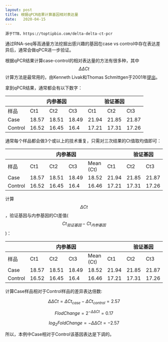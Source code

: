 ```yaml
---
layout: post
title: 根据qPCR结果计算基因相对表达量
date:   2020-04-15
---
```


```
源于TTB，https://toptipbio.com/delta-delta-ct-pcr
```

通过RNA-seq等高通量方法挖掘出感兴趣的基因在case vs control中存在表达差异后，通常会做qPCR进一步验证。

根据qPCR结果计算case-control的相对表达量的方法有很多种，其中 $$ \Delta\Delta Ct $$ 计算方法是最常用的，由Kenneth Livak和Thomas Schmittgen于2001年[提出](https://doi.org/10.1006/meth.2001.1262)。

拿到qPCR结果，通常都会有以下数字：
<table>
    <thead>
        <tr>
            <th> </th>
            <th colspan = "3">内参基因</th>
            <th colspan = "3">验证基因</th>
        </tr>
    </thead>
    <tbody>
        <tr>
            <td>样品</td>
            <td>Ct1</td>
            <td>Ct2</td>
			<td>Ct3</td>
			<td>Ct1</td>
			<td>Ct2</td>
			<td>Ct3</td>
        </tr>
        <tr>
            <td>Case</td>
            <td>18.57</td>
            <td>18.51</td>
			<td>18.49</td>
			<td>21.94</td>
			<td>21.85</td>
			<td>21.87</td>
        </tr>
        <tr>
            <td>Control</td>
            <td>16.52</td>
            <td>16.45</td>
			<td>16.4</td>
			<td>17.21</td>
			<td>17.31</td>
			<td>17.26</td>
        </tr>
    </tbody>
</table>

通常每个样品都会做3个或以上的技术重复，只需对三次结果的Ct值取均值即可：
<table>
    <thead>
        <tr>
            <th> </th>
            <th colspan = "4">内参基因</th>
            <th colspan = "4">验证基因</th>
        </tr>
    </thead>
    <tbody>
        <tr>
            <td>样品</td>
            <td>Ct1</td>
            <td>Ct2</td>
            <td>Ct3</td>
			<td>Mean (Ct)</td>
            <td>Ct1</td>
            <td>Ct2</td>
            <td>Ct3</td>
			<td>Mean (Ct)</td>
        </tr>
        <tr>
            <td>Case</td>
            <td>18.57</td>
            <td>18.51</td>
            <td>18.49</td>
			<td>18.52</td>
            <td>21.94</td>
            <td>21.85</td>
            <td>21.87</td>
			<td>21.89</td>
        </tr>
        <tr>
            <td>Control</td>
            <td>16.52</td>
            <td>16.45</td>
            <td>16.4</td>
			<td>16.46</td>
            <td>17.21</td>
            <td>17.31</td>
            <td>17.26</td>
			<td>17.26</td>
        </tr>
    </tbody>
</table>

计算 $$ \Delta Ct $$，验证基因与内参基因的Ct差值($$ Ct_{验证基因} - Ct_{内参基因} $$)：
<table>
    <thead>
        <tr>
            <th> </th>
            <th colspan = "4">内参基因</th>
            <th colspan = "4">验证基因</th>
        </tr>
    </thead>
    <tbody>
        <tr>
            <td>样品</td>
            <td>Ct1</td>
            <td>Ct2</td>
            <td>Ct3</td>
            <td>Mean (Ct)</td>
            <td>Ct1</td>
            <td>Ct2</td>
            <td>Ct3</td>
            <td>Mean (Ct)</td>
			<td>$$\Delta Ct$$</td>
        </tr>
        <tr>
            <td>Case</td>
            <td>18.57</td>
            <td>18.51</td>
            <td>18.49</td>
            <td>18.52</td>
            <td>21.94</td>
            <td>21.85</td>
            <td>21.87</td>
            <td>21.89</td>
			<td>3.37</td>
        </tr>
        <tr>
            <td>Control</td>
            <td>16.52</td>
            <td>16.45</td>
            <td>16.4</td>
            <td>16.46</td>
            <td>17.21</td>
            <td>17.31</td>
            <td>17.26</td>
            <td>17.26</td>
			<td>0.8</td>
        </tr>
    </tbody>
</table>

计算Case样品相对于Control样品的差异表达倍数:

$$ \Delta\Delta Ct = \Delta Ct_{case} - \Delta Ct_{control} = 2.57 $$

$$ FlodChange = 2^{-\Delta\Delta Ct} = 0.17 $$

$$ log_{2}FoldChange = - \Delta\Delta Ct = -2.57 $$

所以，本例中Case相对于Control该基因表达是下调的。

